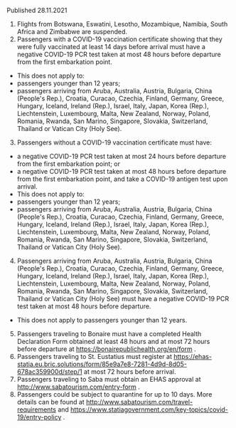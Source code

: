 Published 28.11.2021
1. Flights from Botswana, Eswatini, Lesotho, Mozambique, Namibia, South Africa and Zimbabwe are suspended.
2. Passengers with a COVID-19 vaccination certificate showing that they were fully vaccinated at least 14 days before arrival must have a negative COVID-19 PCR test taken at most 48 hours before departure from the first embarkation point.
- This does not apply to:
- passengers younger than 12 years;
- passengers arriving from Aruba, Australia, Austria, Bulgaria, China (People's Rep.), Croatia, Curacao, Czechia, Finland, Germany, Greece, Hungary, Iceland, Ireland (Rep.), Israel, Italy, Japan, Korea (Rep.), Liechtenstein, Luxembourg, Malta, New Zealand, Norway, Poland, Romania, Rwanda, San Marino, Singapore, Slovakia, Switzerland, Thailand or Vatican City (Holy See).
3. Passengers without a COVID-19 vaccination certificate must have:
- a negative COVID-19 PCR test taken at most 24 hours before departure from the first embarkation point; or
- a negative COVID-19 PCR test taken at most 48 hours before departure from the first embarkation point, and take a COVID-19 antigen test upon arrival.
- This does not apply to:
- passengers younger than 12 years;
- passengers arriving from Aruba, Australia, Austria, Bulgaria, China (People's Rep.), Croatia, Curacao, Czechia, Finland, Germany, Greece, Hungary, Iceland, Ireland (Rep.), Israel, Italy, Japan, Korea (Rep.), Liechtenstein, Luxembourg, Malta, New Zealand, Norway, Poland, Romania, Rwanda, San Marino, Singapore, Slovakia, Switzerland, Thailand or Vatican City (Holy See).
4. Passengers arriving from Aruba, Australia, Austria, Bulgaria, China (People's Rep.), Croatia, Curacao, Czechia, Finland, Germany, Greece, Hungary, Iceland, Ireland (Rep.), Israel, Italy, Japan, Korea (Rep.), Liechtenstein, Luxembourg, Malta, New Zealand, Norway, Poland, Romania, Rwanda, San Marino, Singapore, Slovakia, Switzerland, Thailand or Vatican City (Holy See) must have a negative COVID-19 PCR test taken at most 48 hours before departure.
- This does not apply to passengers younger than 12 years.
5. Passengers traveling to Bonaire must have a completed Health Declaration Form obtained at least 48 hours and at most 72 hours before departure at <a target="_blank" href="https://bonairepublichealth.org/en/form"/><a href="https://bonairepublichealth.org/en/form">https://bonairepublichealth.org/en/form</a> .
6. Passengers traveling to St. Eustatius must register at <a href="https://ehas-statia.eu.bric.solutions/form/85e9a7e8-7281-4d9d-8d05-678ac359900d/step/1">https://ehas-statia.eu.bric.solutions/form/85e9a7e8-7281-4d9d-8d05-678ac359900d/step/1</a> at most 72 hours before arrival.
7. Passengers traveling to Saba must obtain an EHAS approval at <a href="http://www.sabatourism.com/entry-form">http://www.sabatourism.com/entry-form</a> .
8. Passengers could be subject to quarantine for up to 10 days. More details can be found at <a href="http://www.sabatourism.com/travel-requirements">http://www.sabatourism.com/travel-requirements</a> and <a href="https://www.statiagovernment.com/key-topics/covid-19/entry-policy">https://www.statiagovernment.com/key-topics/covid-19/entry-policy</a> .